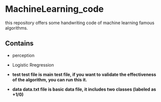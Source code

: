 # MachineLearning_code
this repository offers some handwriting code of machine learning famous algorithms.

## Contains
- perception 
- Logistic Rregression

- <b> test
 test file is main test file, if you want to validate the effectiveness of the algorithm, you can run this it.
 - data
  data.txt file is basic data file, it includes two classes (labeled as +1/0)

 

